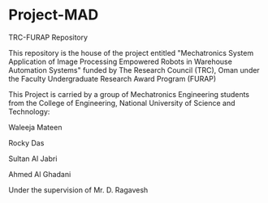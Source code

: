 # Project-MAD
TRC-FURAP Repository 

This repository is the house of the project entitled "Mechatronics System Application of Image Processing Empowered Robots in Warehouse Automation Systems" funded by The Research Council (TRC), Oman under the Faculty Undergraduate Research Award Program (FURAP)

This Project is carried by a group of Mechatronics Engineering students from the College of Engineering, National University of Science and Technology:

Waleeja Mateen

Rocky Das

Sultan Al Jabri

Ahmed Al Ghadani

Under the supervision of Mr. D. Ragavesh



